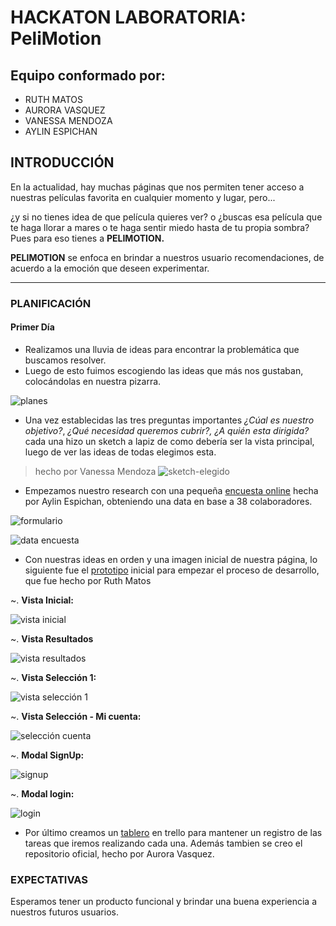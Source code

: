 # HACKATON LABORATORIA: __PeliMotion__

## Equipo conformado por:

+ RUTH MATOS
+ AURORA VASQUEZ
+ VANESSA MENDOZA
+ AYLIN ESPICHAN

## INTRODUCCIÓN

En la actualidad, hay muchas páginas que nos permiten tener acceso a nuestras películas favorita en cualquier momento y lugar, pero...

¿y si no tienes idea de que película quieres ver? o ¿buscas esa película que te haga llorar a mares o te haga sentir miedo hasta de tu propia sombra?
Pues para eso tienes a __PELIMOTION.__

__PELIMOTION__ se enfoca en brindar a nuestros usuario recomendaciones, de acuerdo a la emoción que deseen experimentar.

---

### PLANIFICACIÓN

#### Primer Día

+ Realizamos una lluvia de ideas para encontrar la problemática que buscamos resolver.
+ Luego de esto fuimos escogiendo las ideas que más nos gustaban, colocándolas en nuestra pizarra.

![planes](assets/docs/primer-dia-planes.jpg)

+ Una vez establecidas las tres preguntas importantes *¿Cúal es nuestro objetivo?*, *¿Qué necesidad queremos cubrir?, ¿A quién  esta dirigida?* cada una hizo un sketch a lapiz de como debería ser la vista principal, luego de ver las ideas de todas elegimos esta.

> hecho por Vanessa Mendoza
![sketch-elegido](assets/docs/sketch-elegido.jpg)

+ Empezamos nuestro research con una pequeña [encuesta online][encuesta] hecha por Aylin Espichan, obteniendo una data en base a 38 colaboradores.

[encuesta]: https://goo.gl/forms/zQ277pSoObRqNnjy1

![formulario](assets/docs/formulario.png)

![data encuesta](assets/docs/data-encuesta.png)

+ Con nuestras ideas en orden y una imagen inicial de nuestra página, lo siguiente fue el [prototipo][prototipo] inicial para empezar el proceso de desarrollo, que fue hecho por Ruth Matos

[prototipo]: https://share.proto.io/J0Q4QI/

~. __Vista Inicial:__

![vista inicial](assets/docs/prototipo/vista-inicial.png)

~. __Vista Resultados__

![vista resultados](assets/docs/prototipo/vista-resultado.png)

~. __Vista Selección 1:__

![vista selección 1](assets/docs/prototipo/vista-seleccion-1.png)

~. __Vista Selección - Mi cuenta:__

![selección cuenta](assets/docs/prototipo/vista-seleccion-mi-cuenta.png)

~. __Modal SignUp:__

![signup](assets/docs/prototipo/modal-signup.png)

~. __Modal login:__

![login](assets/docs/prototipo/modal-login.png)

+ Por último creamos un [tablero][trello] en trello para mantener un registro de las tareas que iremos realizando cada una. Además tambien se creo el repositorio oficial, hecho por Aurora Vasquez.

[trello]: https://trello.com/b/zDPbf5a3/plan-de-acciones-hackaton

### EXPECTATIVAS

Esperamos tener un producto funcional y brindar una buena experiencia a nuestros futuros usuarios.
